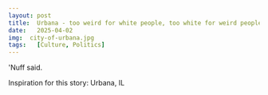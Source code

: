 ```yaml
---
layout: post
title:  Urbana - too weird for white people, too white for weird people
date:   2025-04-02
img:  city-of-urbana.jpg
tags:   [Culture, Politics]
---
```


'Nuff said.


Inspiration for this story: Urbana, IL
